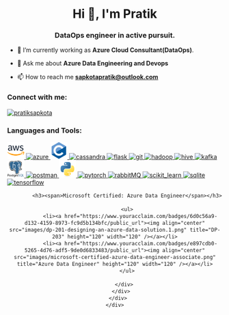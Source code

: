 <h1 align="center">Hi 👋, I'm Pratik</h1>
<h3 align="center">DataOps engineer in active pursuit.</h3>

- 🌱 I’m currently working as  **Azure Cloud Consultant(DataOps)**.

- 💬 Ask me about **Azure Data Engineering and Devops**

- 📫 How to reach me **sapkotapratik@outlook.com**

<h3 align="left">Connect with me:</h3>
<p align="left">
<a href="https://linkedin.com/in/pratiksapkota" target="blank"><img align="center" src="https://raw.githubusercontent.com/rahuldkjain/github-profile-readme-generator/neutral-icons/src/images/icons/Social/linked-in-alt.svg" alt="pratiksapkota" height="30" width="40" /></a>
</p>

<h3 align="left">Languages and Tools:</h3>
<p align="left"> <a href="https://aws.amazon.com" target="_blank"> <img src="https://raw.githubusercontent.com/devicons/devicon/master/icons/amazonwebservices/amazonwebservices-original-wordmark.svg" alt="aws" width="40" height="40"/> </a> <a href="https://azure.microsoft.com/en-in/" target="_blank"> <img src="https://www.vectorlogo.zone/logos/microsoft_azure/microsoft_azure-icon.svg" alt="azure" width="40" height="40"/> </a> <a href="https://www.cprogramming.com/" target="_blank"> <img src="https://raw.githubusercontent.com/devicons/devicon/master/icons/c/c-original.svg" alt="c" width="40" height="40"/> </a> <a href="https://cassandra.apache.org/" target="_blank"> <img src="https://www.vectorlogo.zone/logos/apache_cassandra/apache_cassandra-icon.svg" alt="cassandra" width="40" height="40"/> </a>  <a href="https://flask.palletsprojects.com/" target="_blank"> <img src="https://www.vectorlogo.zone/logos/pocoo_flask/pocoo_flask-icon.svg" alt="flask" width="40" height="40"/> </a> <a href="https://git-scm.com/" target="_blank"> <img src="https://www.vectorlogo.zone/logos/git-scm/git-scm-icon.svg" alt="git" width="40" height="40"/> </a> <a href="https://hadoop.apache.org/" target="_blank"> <img src="https://www.vectorlogo.zone/logos/apache_hadoop/apache_hadoop-icon.svg" alt="hadoop" width="40" height="40"/> </a> <a href="https://hive.apache.org/" target="_blank"> <img src="https://www.vectorlogo.zone/logos/apache_hive/apache_hive-icon.svg" alt="hive" width="40" height="40"/> </a> <a href="https://kafka.apache.org/" target="_blank"> <img src="https://www.vectorlogo.zone/logos/apache_kafka/apache_kafka-icon.svg" alt="kafka" width="40" height="40"/> </a> <a href="https://www.postgresql.org" target="_blank"> <img src="https://raw.githubusercontent.com/devicons/devicon/master/icons/postgresql/postgresql-original-wordmark.svg" alt="postgresql" width="40" height="40"/> </a> <a href="https://postman.com" target="_blank"> <img src="https://www.vectorlogo.zone/logos/getpostman/getpostman-icon.svg" alt="postman" width="40" height="40"/> </a> <a href="https://www.python.org" target="_blank"> <img src="https://raw.githubusercontent.com/devicons/devicon/master/icons/python/python-original.svg" alt="python" width="40" height="40"/> </a> <a href="https://pytorch.org/" target="_blank"> <img src="https://www.vectorlogo.zone/logos/pytorch/pytorch-icon.svg" alt="pytorch" width="40" height="40"/> </a> <a href="https://www.rabbitmq.com" target="_blank"> <img src="https://www.vectorlogo.zone/logos/rabbitmq/rabbitmq-icon.svg" alt="rabbitMQ" width="40" height="40"/> </a> <a href="https://scikit-learn.org/" target="_blank"> <img src="https://upload.wikimedia.org/wikipedia/commons/0/05/Scikit_learn_logo_small.svg" alt="scikit_learn" width="40" height="40"/> </a> <a href="https://www.sqlite.org/" target="_blank"> <img src="https://www.vectorlogo.zone/logos/sqlite/sqlite-icon.svg" alt="sqlite" width="40" height="40"/> </a> <a href="https://www.tensorflow.org" target="_blank"> <img src="https://www.vectorlogo.zone/logos/tensorflow/tensorflow-icon.svg" alt="tensorflow" width="40" height="40"/> </a> </p>

<header id="fh5co-header" class="fh5co-cover js-fullheight" role="banner" style="background-image:url(images/cover_bg_3.jpg);" data-stellar-background-ratio="0.5">
  <div class="overlay"></div>
  <div class="container">
    <div class="row">
      <div class="col-md-8 col-md-offset-2 text-center">
        <div class="display-t js-fullheight">
          <div class="display-tc js-fullheight animate-box" data-animate-effect="fadeIn">
            <div class="profile-thumb" style="background: url(images/user-2.jpg);"></div>

            <h3><span>Microsoft Certified: Azure Data Engineer</span></h3>

            <ul>
              <li><a href="https://www.youracclaim.com/badges/6d0c56a9-d132-4159-8973-fc9d5b134bfc/public_url"><img align="center" src="images/dp-201-designing-an-azure-data-solution.1.png" title="DP-203" height="120" width="120" /></a></li>
              <li><a href="https://www.youracclaim.com/badges/e897cdb0-5265-4d76-adf5-9de0d6833483/public_url"><img align="center" src="images/microsoft-certified-azure-data-engineer-associate.png" title="Azure Data Engineer" height="120" width="120" /></a></li>
            </ul>

          </div>
        </div>
      </div>
    </div>
  </div>
</header>

